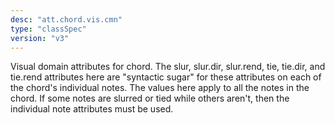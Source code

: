 ```yaml
---
desc: "att.chord.vis.cmn"
type: "classSpec"
version: "v3"
---
```


Visual domain attributes for chord. The slur, slur.dir, slur.rend, tie, tie.dir, and
tie.rend attributes here are "syntactic sugar" for these attributes on each of the
chord's
individual notes. The values here apply to all the notes in the chord. If some notes
are
slurred or tied while others aren't, then the individual note attributes must be
used.